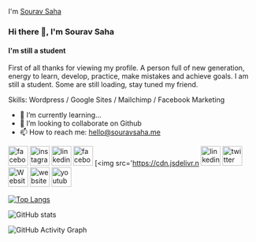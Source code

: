 I'm [Sourav Saha](https://scontent.fjsr11-1.fna.fbcdn.net/v/t39.30808-6/309109025_612021953904622_2234488569172318290_n.jpg?stp=dst-jpg_p960x960&_nc_cat=101&ccb=1-7&_nc_sid=e3f864&_nc_ohc=mYE6tCVsMWoAX9kp0ev&_nc_ht=scontent.fjsr11-1.fna&oh=00_AfCcWcQ7siqFHs70yZtOR_pJ8H1Rq2Y2SUuNQT1A1DU0qw&oe=636015DE)

### Hi there 👋, I'm Sourav Saha
#### I'm still a student

First of all thanks for viewing my profile.
A person full of new generation, energy to learn, develop, practice, make mistakes and achieve goals.
I am still a student. Some are still loading, stay tuned my friend.

Skills: Wordpress / Google Sites / Mailchimp / Facebook Marketing

- 🌱 I’m currently learning...
- 👯 I’m looking to collaborate on Github 
- 📫 How to reach me: hello@souravsaha.me


[<img src='https://i.postimg.cc/SN9K1jKH/1662964329922.png' alt='facebook' height='40'>](https://facebook.com/souravsahapartho)  [<img src='https://i.postimg.cc/JhkWw07w/instagram-2.png' alt='instagram' height='40'>](https://instagram.com/souravsahapartho)  [<img src='https://cdn.jsdelivr.net/npm/simple-icons@3.0.1/icons/linkedin.svg' alt='linkedin' height='40'>](https://www.linkedin.com/in/souravsahapartho/)  [<img src='https://cdn.jsdelivr.net/npm/simple-icons@3.0.1/icons/facebook.svg' alt='facebook' height='40'>](https://www.facebook.com/souravsahapartho)  [<img src='https://cdn.jsdelivr.n [<img src='https://i.postimg.cc/3NZ3S0fh/linkedin-1.png' alt='linkedin' height='40'>](https://linkedin.com/in/souravsahapartho)  [<img src='https://i.postimg.cc/26DMPxXv/twitter-1.png' alt='twitter' height='40'>](https://twitter.com/souravpartho)  [<img src='Website: https://i.postimg.cc/NFL2D6NG/web.png' alt='Website' height='40'>](https://www.souravsaha.me)  [<img src='https://cdn.jsdeliv' alt='website' height='40'>](https://www.souravsahapartho.com)  [<img src='https://cdn.jsdelivr.net/npm/simple-icons@3.0.1/icons/youtube.svg' alt='youtube' height='40'>](https://www.youtube.com/c/souravpartho)  

[![Top Langs](https://github-readme-stats.vercel.app/api/top-langs/?username=souravsahapartho)](https://github.com/anuraghazra/github-readme-stats)

![GitHub stats](https://github-readme-stats.vercel.app/api?username=souravsahapartho&show_icons=true)  

![GitHub Activity Graph](https://activity-graph.herokuapp.com/graph?username=souravsahapartho)  


